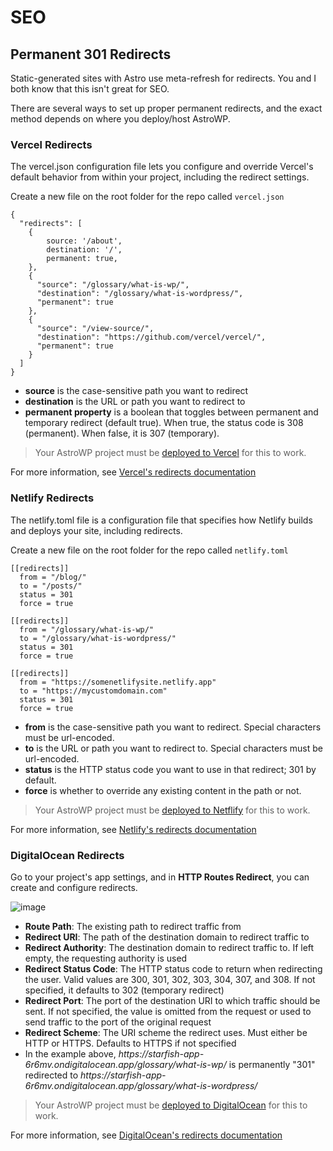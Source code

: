 # SEO

## Permanent 301 Redirects

Static-generated sites with Astro use meta-refresh for redirects. You and I both know that this isn't great for SEO. 

There are several ways to set up proper permanent redirects, and the exact method depends on where you deploy/host AstroWP.

### Vercel Redirects

The vercel.json configuration file lets you configure and override Vercel's default behavior from within your project, including the redirect settings.

Create a new file on the root folder for the repo called ```vercel.json```

```
{
  "redirects": [
    {
        source: '/about',
        destination: '/',
        permanent: true,
    }, 
    { 
      "source": "/glossary/what-is-wp/",
      "destination": "/glossary/what-is-wordpress/", 
      "permanent": true
    },
    { 
      "source": "/view-source/",
      "destination": "https://github.com/vercel/vercel/", 
      "permanent": true
    }
  ]
}
```

- **source** is the case-sensitive path you want to redirect
- **destination** is the URL or path you want to redirect to
- **permanent property** is a boolean that toggles between permanent and temporary redirect (default true). When true, the status code is 308 (permanent). When false, it is 307 (temporary).

> Your AstroWP project must be [deployed to Vercel](deploy.md) for this to work.

For more information, see [Vercel's redirects documentation](https://vercel.com/docs/edge-network/redirects#static-redirects)

### Netlify Redirects

The netlify.toml file is a configuration file that specifies how Netlify builds and deploys your site, including redirects.

Create a new file on the root folder for the repo called ```netlify.toml```

```
[[redirects]]
  from = "/blog/"
  to = "/posts/"
  status = 301
  force = true

[[redirects]]
  from = "/glossary/what-is-wp/"
  to = "/glossary/what-is-wordpress/"
  status = 301
  force = true

[[redirects]]
  from = "https://somenetlifysite.netlify.app"
  to = "https://mycustomdomain.com"
  status = 301
  force = true
```


- **from** is the case-sensitive path you want to redirect. Special characters must be url-encoded.
- **to** is the URL or path you want to redirect to. Special characters must be url-encoded.
- **status** is the HTTP status code you want to use in that redirect; 301 by default.
- **force** is whether to override any existing content in the path or not.

> Your AstroWP project must be [deployed to Netflify](deploy.md) for this to work.

For more information, see [Netlify's redirects documentation](https://docs.netlify.com/configure-builds/file-based-configuration/#redirects)

### DigitalOcean Redirects

Go to your project's app settings, and in **HTTP Routes Redirect**, you can create and configure redirects.

![image](https://github.com/astrowp/docs/assets/170225022/710f46d6-2f82-4e86-a859-85d2e66e6650)

- **Route Path**: The existing path to redirect traffic from
- **Redirect URI**: The path of the destination domain to redirect traffic to
- **Redirect Authority**: The destination domain to redirect traffic to. If left empty, the requesting authority is used
- **Redirect Status Code**: The HTTP status code to return when redirecting the user. Valid values are 300, 301, 302, 303, 304, 307, and 308. If not specified, it defaults to 302 (temporary redirect)
- **Redirect Port**: The port of the destination URI to which traffic should be sent. If not specified, the value is omitted from the request or used to send traffic to the port of the original request
- **Redirect Scheme**: The URI scheme the redirect uses. Must either be HTTP or HTTPS. Defaults to HTTPS if not specified
- In the example above, *https<span>://</span>starfish-app-6r6mv.ondigitalocean.app/glossary/what-is-wp/* is permanently "301" redirected to *https<span>://</span>starfish-app-6r6mv.ondigitalocean.app/glossary/what-is-wordpress/*

> Your AstroWP project must be [deployed to DigitalOcean](deploy.md) for this to work.

For more information, see [DigitalOcean's redirects documentation](https://docs.digitalocean.com/products/app-platform/how-to/url-rewrites/)
